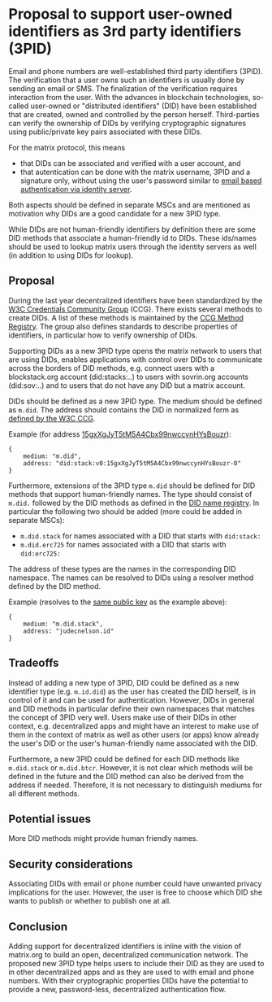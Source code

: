 # Proposal to support user-owned identifiers as 3rd party identifiers (3PID)

Email and phone numbers are well-established third party identifiers (3PID). The
verification that a user owns such an identifiers is usually done by sending an
email or SMS. The finalization of the verification requires interaction from the
user. With the advances in blockchain technologies, so-called user-owned or
"distributed identifiers" (DID) have been established that are created, owned
and controlled by the person herself. Third-parties can verify the ownership of
DIDs by verifying cryptographic signatures using public/private key pairs
associated with these DIDs. 

For the matrix protocol, this means 

* that DIDs can be associated and verified with a user account, and 
* that autentication can be done with the matrix username, 3PID and a signature only,
  without using the user's password similar to [email based authentication via
  identity
  server](https://matrix.org/docs/spec/client_server/r0.4.0.html#email-based-identity-server).
  

Both aspects should be defined in separate MSCs and are mentioned as motivation
why DIDs are a good candidate for a new 3PID type.

While DIDs are not human-friendly identifiers by definition there are some DID
methods that associate a human-friendly id to DIDs. These ids/names should be used
to lookup matrix users through the identity servers as well (in addition to
using DIDs for lookup).

## Proposal

During the last year decentralized identifiers have been standardized by the
[W3C Credentials Community Group](https://w3c-ccg.github.io) (CCG). There exists
several methods to create DIDs. A list of these methods is maintained by the
[CCG Method Registry](https://w3c-ccg.github.io/did-method-registry). The group
also defines standards to describe properties of identifiers, in particular how
to verify ownership of DIDs.

Supporting DIDs as a new 3PID type opens the matrix network to users that are
using DIDs, enables applications with control over DIDs to communicate across
the borders of DID methods, e.g. connect users with a blockstack.org account
(did:stacks:..) to users with sovrin.org accounts (did:sov:..) and to users that
do not have any DID but a matrix account. 

DIDs should be defined as a new 3PID type. The medium should be defined as
``m.did``. The address should contains the DID in normalized form as [defined by
the W3C CCG](https://w3c-ccg.github.io/did-spec/#normalization).

Example (for address
[15gxXgJyT5tM5A4Cbx99nwccynHYsBouzr](https://core.blockstack.org/v1/dids/did:stack:v0:15gxXgJyT5tM5A4Cbx99nwccynHYsBouzr-0)):

```
{ 
    medium: "m.did",
    address: "did:stack:v0:15gxXgJyT5tM5A4Cbx99nwccynHYsBouzr-0"
}
```
Furthermore, extensions of the 3PID type ``m.did`` should be defined for DID
methods that support human-friendly names. The type should consist of ``m.did.``
followed by the DID methods as defined in the [DID name
registry](https://w3c-ccg.github.io/did-method-registry/). In particular the
following two should be added (more could be added in separate MSCs):
* ``m.did.stack`` for names associated with a DID that starts with
  ``did:stack:``
* ``m.did.erc725`` for names associated with a DID that starts with
  ``did:erc725:``


The address of these types are the names in the corresponding DID namespace. The
names can be resolved to DIDs using a resolver method defined by the DID method.

Example (resolves to the [same public
key](https://core.blockstack.org/v1/users/judecnelson.id) as the example above):
````
{ 
    medium: "m.did.stack",
    address: "judecnelson.id"
}
````
## Tradeoffs

Instead of adding a new type of 3PID, DID could be defined as a new identifier
type (e.g. ``m.id.did``) as the user has created the DID herself, is in control
of it and can be used for authentication. However, DIDs in general and DID
methods in particular define their own namespaces that matches the concept of
3PID very well. Users make use of their DIDs in other context, e.g.
decentralized apps and might have an interest to make use of them in the
context of matrix as well as other users (or apps) know already the user's DID or the user's human-friendly name associated with the DID.

Furthermore, a new 3PID could be defined for each DID methods like
``m.did.stack`` or ``m.did.btcr``. However, it is not clear which methods will
be defined in the future and the DID method can also be derived from the address
if needed. Therefore, it is not necessary to distinguish mediums for all
different methods.

## Potential issues

More DID methods might provide human friendly names.

## Security considerations

Associating DIDs with email or phone number could have unwanted privacy
implications for the user. However, the user is free to choose which DID she
wants to publish or whether to publish one at all.

## Conclusion

Adding support for decentralized identifiers is inline with the vision of
matrix.org to build an open, decentralized communication network. The proposed
new 3PID type helps users to include their DID as they are used to in other
decentralized apps and as they are used to with email and phone numbers. With
their cryptographic properties DIDs have the potential to provide a new,
password-less, decentralized authentication flow.

